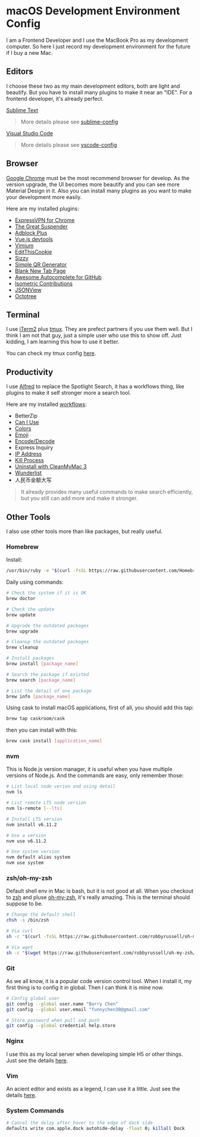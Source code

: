 # macOS Development Environment Config

I am a Frontend Developer and I use the MacBook Pro as my development computer. So here I just record my development environment for the future if I buy a new Mac.

## Editors

I choose these two as my main development editors, both are light and beautify. But you have to install many plugins to make it near an "IDE". For a frontend developer, it's already perfect.

[Sublime Text][1]

> More details please see [sublime-config][101]

[Visual Studio Code][2]

> More details please see [vscode-config][201]

## Browser

[Google Chrome][3] must be the most recommend browser for develop. As the version upgrade, the UI becomes more beautify and you can see more Material Design in it. Also you can install many plugins as you want to make your development more easily.

Here are my installed plugins:

- [ExpressVPN for Chrome][301]
- [The Great Suspender][302]
- [Adblock Plus][303]
- [Vue.js devtools][304]
- [Vimium][305]
- [EditThisCookie][306]
- [Sizzy][307]
- [Simple QR Generator][308]
- [Blank New Tab Page][309]
- [Awesome Autocomplete for GitHub][310]
- [Isometric Contributions][311]
- [JSONView][312]
- [Octotree][313]

## Terminal

I use [iTerm2][4] plus [tmux][5]. They are prefect partners if you use them well. But I think I am not that guy, just a simple user who use this to show off. Just kidding, I am learning this how to use it better.

You can check my tmux config [here][7].

## Productivity

I use [Alfred][6] to replace the Spotlight Search, it has a workflows thing, like plugins to make it self stronger more a search tool.

Here are my installed [workflows][600]:

- BetterZip
- [Can I Use][601]
- [Colors][602]
- [Emoji][603]
- [Encode/Decode][604]
- Express Inquiry
- [IP Address][606]
- [Kill Process][607]
- [Uninstall with CleanMyMac 3][608]
- [Wunderlist][609]
- 人民币金额大写

> It already provides many useful commands to make search efficiently, but you still can add more and make it stronger.

## Other Tools

I also use other tools more than like packages, but really useful.

### Homebrew

Install:

```bash
/usr/bin/ruby -e "$(curl -fsSL https://raw.githubusercontent.com/Homebrew/install/master/install)"
```

Daily using commands:

```bash
# Check the system if it is OK
brew doctor

# Check the update
brew update

# Upgrade the outdated packages
brew upgrade

# Cleanup the outdated packages
brew cleanup

# Install packages
brew install [package_name]

# Search the package if existed
brew search [package_name]

# List the detail of one package
brew info [package_name]
```

Using cask to install macOS applications, first of all, you should add this tap:

```bash
brew tap caskroom/cask
```

then you can install with this:

```bash
brew cask install [application_name]
```

### nvm

This is Node.js version manager, it is useful when you have multiple versions of Node.js. And the commands are easy, only remember those:

```bash
# List local node verion and using detail
nvm ls

# List remote LTS node version
nvm ls-remote [--lts]

# Install LTS version
nvm install v6.11.2

# Use a version
nvm use v6.11.2

# Use system version
nvm default alias system
nvm use system
```

### zsh/oh-my-zsh

Default shell env in Mac is bash, but it is not good at all. When you checkout to [zsh][8] and pluse [oh-my-zsh][9], it's really amazing. This is the terminal should suppose to be.

```bash
# Change the default shell
chsh -s /bin/zsh

# Via curl
sh -c "$(curl -fsSL https://raw.githubusercontent.com/robbyrussell/oh-my-zsh/master/tools/install.sh)"

# Via wget
sh -c "$(wget https://raw.githubusercontent.com/robbyrussell/oh-my-zsh/master/tools/install.sh -O -)"
```

### Git

As we all know, it is a popular code version control tool. When I install it, my first thing is to config it in global. Then I can think it is mine now.

```bash
# Config global user
git config --global user.name "Barry Chen"
git config --global user.email "funnychen38@gmail.com"

# Store password when pull and push
git config --global credential help.store
```

### Nginx

I use this as my local server when developing simple H5 or other things. Just see the details [here][10].

### Vim

An acient editor and exists as a legend, I can use it a little. Just see the details [here][11].

### System Commands

```bash
# Cancel the delay after hover to the edge of dock side
defaults write com.apple.dock autohide-delay -float 0; killall Dock
```

<!-- URLs -->

[1]: https://www.sublimetext.com/
[101]: https://github.com/Chen38/sublime-config

[2]: https://code.visualstudio.com/
[201]: https://github.com/Chen38/vscode-config

[3]: https://www.google.com/chrome/browser/desktop/index.html
[301]: https://www.expressvpn.com/
[302]: https://github.com/deanoemcke/thegreatsuspender
[303]: https://adblockplus.org/
[304]: https://github.com/vuejs/vue-devtools
[305]: http://vimium.github.io/
[306]: http://www.editthiscookie.com/
[307]: https://kitze.io/
[308]: https://github.com/feelinglucky/chrome-plugin-simple-qr-generator
[309]: https://www.h3xed.com/web-and-internet/how-to-get-a-blank-new-tab-page-in-chrome
[310]: https://www.algolia.com/
[311]: https://github.com/jasonlong/isometric-contributions
[312]: https://github.com/gildas-lormeau/JSONView-for-Chrome
[313]: https://github.com/buunguyen/octotree/

[4]: https://www.iterm2.com/
[5]: https://github.com/tmux/tmux

[6]: https://www.alfredapp.com/
[600]: https://github.com/Chen38/mac-dev-config/tree/master/AlfredWorkflows
[601]: https://github.com/willfarrell/alfred-caniuse-workflow
[602]: http://www.packal.org/workflow/colors
[603]: https://github.com/carlosgaldino/alfred-emoji-workflow
[604]: https://github.com/willfarrell/alfred-encode-decode-workflow
[606]: http://dferg.us/ip-address-workflow/
[607]: https://github.com/ngreenstein/alfred-process-killer
[608]: http://www.packal.org/workflow/uninstall-cleanmymac-3
[609]: http://www.packal.org/workflow/wunderlist-workflow-alfred

[7]: https://github.com/Chen38/mac-dev-config/blob/master/.tmux-conf
[8]: https://github.com/zsh-users/zsh
[9]: https://github.com/robbyrussell/oh-my-zsh
[10]: https://github.com/Chen38/mac-dev-config/blob/master/nginx.conf
[11]: https://github.com/Chen38/mac-dev-config/blob/master/.vimrc
